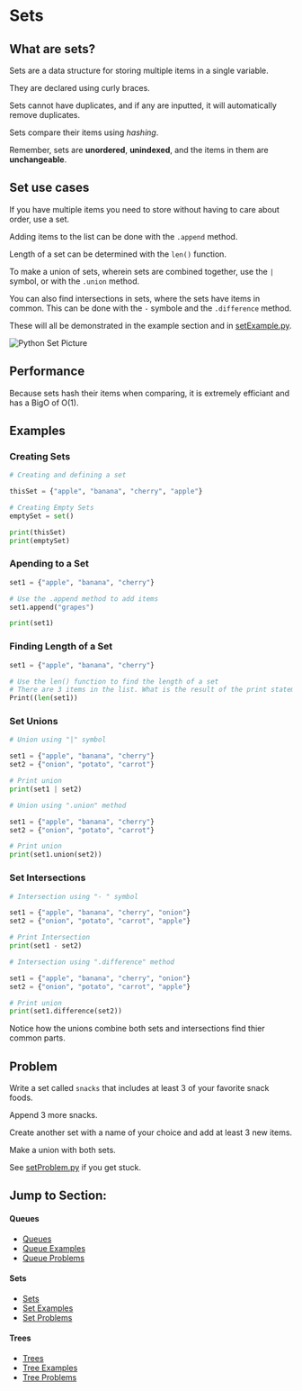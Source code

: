 # Sets

## What are sets?
Sets are a data structure for storing multiple items in a single variable.

They are declared using curly braces.

Sets cannot have duplicates, and if any are inputted, it will automatically remove duplicates.

Sets compare their items using *hashing*.

Remember, sets are **unordered**,  **unindexed**, and the items in them are **unchangeable**.
  

## Set use cases
If you have multiple items you need to store without having to care about order, use a set. 

Adding items to the list can be done with the `.append` method.

Length of a set can be determined with the `len()` function.

To make a union of sets, wherein sets are combined together, use the `|` symbol, or with the `.union` method.

You can also find intersections in sets, where the sets have items in common. This can be done with the `-` symbole and the `.difference` method.

These will all be demonstrated in the example section and in [setExample.py](./setExample.py).

![Python Set Picture](https://static.thegeekstuff.com/wp-content/uploads/2019/04/python-set.png)

 

## Performance
Because sets hash their items when comparing, it is extremely efficiant and has a BigO of O(1).

## Examples

### Creating Sets
``` python
# Creating and defining a set

thisSet = {"apple", "banana", "cherry", "apple"}

# Creating Empty Sets
emptySet = set()

print(thisSet)
print(emptySet)
```
### Apending to a Set
``` python
set1 = {"apple", "banana", "cherry"}

# Use the .append method to add items
set1.append("grapes")

print(set1)

```

### Finding Length of a Set
``` python
set1 = {"apple", "banana", "cherry"}

# Use the len() function to find the length of a set
# There are 3 items in the list. What is the result of the print statement?
Print((len(set1))
```

### Set Unions
``` python
# Union using "|" symbol

set1 = {"apple", "banana", "cherry"}
set2 = {"onion", "potato", "carrot"}

# Print union
print(set1 | set2)
```

``` python
# Union using ".union" method

set1 = {"apple", "banana", "cherry"}
set2 = {"onion", "potato", "carrot"}

# Print union
print(set1.union(set2))

```
### Set Intersections
``` python
# Intersection using "- " symbol

set1 = {"apple", "banana", "cherry", "onion"}
set2 = {"onion", "potato", "carrot", "apple"} 

# Print Intersection
print(set1 - set2)
```

``` python
# Intersection using ".difference" method

set1 = {"apple", "banana", "cherry", "onion"}
set2 = {"onion", "potato", "carrot", "apple"}

# Print union
print(set1.difference(set2))

```
Notice how the unions combine both sets and intersections find thier common parts.


 

## Problem
Write a set called `snacks` that includes at least 3 of your favorite snack foods. 

Append 3 more snacks.

Create another set with a name of your choice and add at least 3 new items.

Make a union with both sets.

See [setProblem.py](./setProblem.py) if you get stuck.

## Jump to Section:

#### Queues
* [Queues](./Queues.md)
* [Queue Examples](./queueExample.py)
* [Queue  Problems](./queueProblem.py)

#### Sets
* [Sets](./Sets.md)
* [Set Examples](./setExample.py)
* [Set  Problems](./setProblem.py)

#### Trees
* [Trees](./Trees.md)
* [Tree Examples](./treeExample.py)
* [Tree Problems](./treeProblem.py)